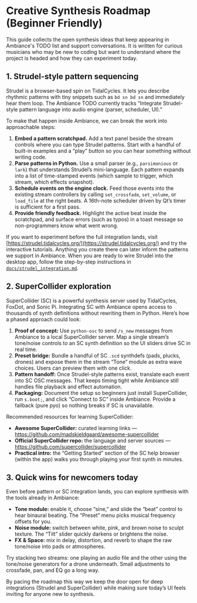 # Creative Synthesis Roadmap (Beginner Friendly)

This guide collects the open synthesis ideas that keep appearing in Ambiance's TODO list and support conversations.  It is written for curious musicians who may be new to coding but want to understand where the project is headed and how they can experiment today.

## 1. Strudel-style pattern sequencing

Strudel is a browser-based spin on TidalCycles.  It lets you describe rhythmic patterns with tiny snippets such as `bd sn bd sn` and immediately hear them loop.  The Ambiance TODO currently tracks “Integrate Strudel-style pattern language into audio engine (parser, scheduler, UI).”

To make that happen inside Ambiance, we can break the work into approachable steps:

1. **Embed a pattern scratchpad.**  Add a text panel beside the stream controls where you can type Strudel patterns.  Start with a handful of built-in examples and a “play” button so you can hear something without writing code.
2. **Parse patterns in Python.**  Use a small parser (e.g., `parsimonious` or `lark`) that understands Strudel’s mini-language.  Each pattern expands into a list of time-stamped events (which sample to trigger, which stream, which effects snapshot).
3. **Schedule events on the engine clock.**  Feed those events into the existing stream controllers by calling `set_crossfade`, `set_volume`, or `load_file` at the right beats.  A 16th-note scheduler driven by Qt’s timer is sufficient for a first pass.
4. **Provide friendly feedback.**  Highlight the active beat inside the scratchpad, and surface errors (such as typos) in a toast message so non-programmers know what went wrong.

If you want to experiment before the full integration lands, visit [https://strudel.tidalcycles.org/](https://strudel.tidalcycles.org/) and try the interactive tutorials.  Anything you create there can later inform the patterns we support in Ambiance.  When you are ready to wire Strudel into the desktop app, follow the step-by-step instructions in [`docs/strudel_integration.md`](strudel_integration.md).

## 2. SuperCollider exploration

SuperCollider (SC) is a powerful synthesis server used by TidalCycles, FoxDot, and Sonic Pi.  Integrating SC with Ambiance opens access to thousands of synth definitions without rewriting them in Python.  Here’s how a phased approach could look:

1. **Proof of concept:** Use `python-osc` to send `/s_new` messages from Ambiance to a local SuperCollider server.  Map a single stream’s tone/noise controls to an SC synth definition so the UI sliders drive SC in real time.
2. **Preset bridge:** Bundle a handful of SC `.scd` synthdefs (pads, plucks, drones) and expose them in the stream “Tone” module as extra wave choices.  Users can preview them with one click.
3. **Pattern handoff:** Once Strudel-style patterns exist, translate each event into SC OSC messages.  That keeps timing tight while Ambiance still handles file playback and effect automation.
4. **Packaging:** Document the setup so beginners just install SuperCollider, run `s.boot;`, and click “Connect to SC” inside Ambiance.  Provide a fallback (pure pyo) so nothing breaks if SC is unavailable.

Recommended resources for learning SuperCollider:

- **Awesome SuperCollider:** curated learning links — <https://github.com/madskjeldgaard/awesome-supercollider>
- **Official SuperCollider repo:** the language and server sources — <https://github.com/supercollider/supercollider>
- **Practical intro:** the “Getting Started” section of the SC help browser (within the app) walks you through playing your first synth in minutes.

## 3. Quick wins for newcomers today

Even before pattern or SC integration lands, you can explore synthesis with the tools already in Ambiance:

- **Tone module:** enable it, choose “sine,” and slide the “beat” control to hear binaural beating.  The “Preset” menu picks musical frequency offsets for you.
- **Noise module:** switch between white, pink, and brown noise to sculpt texture.  The “Tilt” slider quickly darkens or brightens the noise.
- **FX & Space:** mix in delay, distortion, and reverb to shape the raw tone/noise into pads or atmospheres.

Try stacking two streams: one playing an audio file and the other using the tone/noise generators for a drone underneath.  Small adjustments to crossfade, pan, and EQ go a long way.

By pacing the roadmap this way we keep the door open for deep integrations (Strudel and SuperCollider) while making sure today’s UI feels inviting for anyone new to synthesis.

